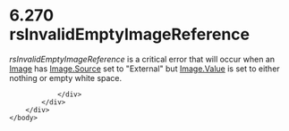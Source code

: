 <html dir="LTR" xmlns:mshelp="http://msdn.microsoft.com/mshelp" xmlns:ddue="http://ddue.schemas.microsoft.com/authoring/2003/5" xmlns:xlink="http://www.w3.org/1999/xlink" xmlns:tool="http://www.microsoft.com/tooltip">
    <head>
        <meta http-equiv="Content-Type" content="text/html; CHARSET=utf-8"></meta>
        <meta name="save" content="history"></meta>
        <title>6.270 rsInvalidEmptyImageReference</title>
        <xml>
            <mshelp:toctitle title="6.270 rsInvalidEmptyImageReference"></mshelp:toctitle>
            <mshelp:rltitle title="[MS-RDL]: rsInvalidEmptyImageReference"></mshelp:rltitle>
            <mshelp:keyword index="A" term="70116981-fc75-455a-baad-d675819a575e"></mshelp:keyword>
            <mshelp:attr name="DCSext.ContentType" value="open specification"></mshelp:attr>
            <mshelp:attr name="AssetID" value="70116981-fc75-455a-baad-d675819a575e"></mshelp:attr>
            <mshelp:attr name="TopicType" value="kbRef"></mshelp:attr>
            <mshelp:attr name="DCSext.Title" value="[MS-RDL]: rsInvalidEmptyImageReference" />
        </xml>
    </head>
    <body>
        <div id="header">
            <h1 class="heading">6.270 rsInvalidEmptyImageReference</h1>
        </div>
        <div id="mainSection">
            <div id="mainBody">
                <div id="allHistory" class="saveHistory"></div>
                <div id="sectionSection0" class="section" name="collapseableSection">
                    

<p><i>rsInvalidEmptyImageReference</i> is a critical error that
will occur when an <a href="63e1e5ab-7c49-4f62-8dbd-62d85de2b153.md">Image</a>
has <a href="ff4d3c03-cee0-4a51-a40b-9c012fee1596.md">Image.Source</a> set to
&quot;External&quot; but <a href="e63f7ec4-2bc8-456a-afc9-60570f34da60.md">Image.Value</a>
is set to either nothing or empty white space. </p>


                </div>
            </div>
        </div>
    </body>
</html>